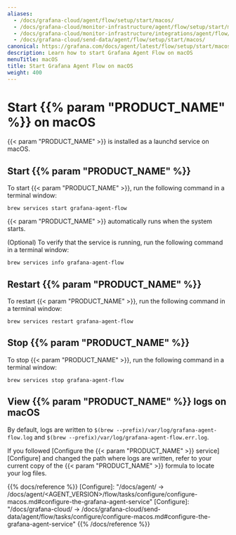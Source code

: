 ```yaml
---
aliases:
  - /docs/grafana-cloud/agent/flow/setup/start/macos/
  - /docs/grafana-cloud/monitor-infrastructure/agent/flow/setup/start/macos/
  - /docs/grafana-cloud/monitor-infrastructure/integrations/agent/flow/setup/start/macos/
  - /docs/grafana-cloud/send-data/agent/flow/setup/start/macos/
canonical: https://grafana.com/docs/agent/latest/flow/setup/start/macos/
description: Learn how to start Grafana Agent Flow on macOS
menuTitle: macOS
title: Start Grafana Agent Flow on macOS
weight: 400
---
```


# Start {{% param "PRODUCT_NAME" %}} on macOS

{{< param "PRODUCT_NAME" >}} is installed as a launchd service on macOS.

## Start {{% param "PRODUCT_NAME" %}}

To start {{< param "PRODUCT_NAME" >}}, run the following command in a terminal window:

```shell
brew services start grafana-agent-flow
```

{{< param "PRODUCT_NAME" >}} automatically runs when the system starts.

(Optional) To verify that the service is running, run the following command in a terminal window:

```shell
brew services info grafana-agent-flow
```

## Restart {{% param "PRODUCT_NAME" %}}

To restart {{< param "PRODUCT_NAME" >}}, run the following command in a terminal window:

```shell
brew services restart grafana-agent-flow
```

## Stop {{% param "PRODUCT_NAME" %}}

To stop {{< param "PRODUCT_NAME" >}}, run the following command in a terminal window:

```shell
brew services stop grafana-agent-flow
```

## View {{% param "PRODUCT_NAME" %}} logs on macOS

By default, logs are written to `$(brew --prefix)/var/log/grafana-agent-flow.log` and
`$(brew --prefix)/var/log/grafana-agent-flow.err.log`.

If you followed [Configure the {{< param "PRODUCT_NAME" >}} service][Configure] and changed the path where logs are written,
refer to your current copy of the {{< param "PRODUCT_NAME" >}} formula to locate your log files.

{{% docs/reference %}}
[Configure]: "/docs/agent/ -> /docs/agent/<AGENT_VERSION>/flow/tasks/configure/configure-macos.md#configure-the-grafana-agent-service"
[Configure]: "/docs/grafana-cloud/ -> /docs/grafana-cloud/send-data/agent/flow/tasks/configure/configure-macos.md#configure-the-grafana-agent-service"
{{% /docs/reference %}}
